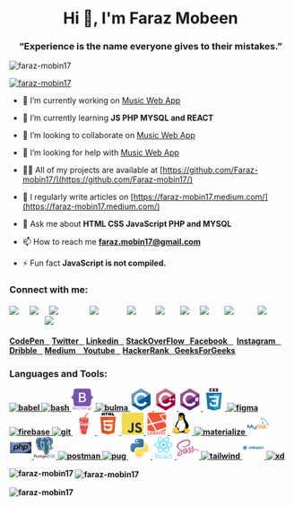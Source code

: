 <h1 align="center">Hi 👋, I'm Faraz Mobeen</h1>
<h3 align="center">“Experience is the name everyone gives to their mistakes.”</h3>

<p align="left"> <img src="https://komarev.com/ghpvc/?username=faraz-mobin17&label=Profile%20views&color=0e75b6&style=flat" alt="faraz-mobin17" /> </p>

<p align="left"> <a href="https://github.com/ryo-ma/github-profile-trophy"><img src="https://github-profile-trophy.vercel.app/?username=faraz-mobin17" alt="faraz-mobin17" /></a> </p>

<!-- <p align="left"> <a href="https://twitter.com/faraz_mobin" target="blank"><img src="https://i.imgur.com/qvJxjRD.png" alt="https://twitter.com/faraz_mobin"  height="30"  /></a> </p> -->

- 🔭 I’m currently working on [Music Web App](https://github.com/Faraz-mobin17/Music_App)

- 🌱 I’m currently learning **JS PHP MYSQL and REACT**

- 👯 I’m looking to collaborate on [Music Web App](https://github.com/Faraz-mobin17/Music_App)

- 🤝 I’m looking for help with [Music Web App](https://github.com/Faraz-mobin17/Music_App)

- 👨‍💻 All of my projects are available at [https://github.com/Faraz-mobin17/](https://github.com/Faraz-mobin17/)

- 📝 I regularly write articles on [https://faraz-mobin17.medium.com/](https://faraz-mobin17.medium.com/)

- 💬 Ask me about **HTML CSS JavaScript PHP and MYSQL**

- 📫 How to reach me **faraz.mobin17@gmail.com**

- ⚡ Fun fact **JavaScript is not compiled.**

<h3 align="left">Connect with me:</h3>
<p align="left">

<a href="https://codepen.io/faraz-mobin17" target="blank"><img align="center" src="https://i.imgur.com/3gee88s.png" height="52"  /></a>&nbsp;&nbsp;&nbsp;&nbsp;
<a href="https://twitter.com/faraz_mobin" target="blank"><img align="center" src="https://i.imgur.com/qvJxjRD.png" height="52"  /></a>&nbsp;&nbsp;&nbsp;&nbsp;
<a href="https://www.linkedin.com/in/faraz-mobin-81470b155/" target="blank"><img align="center" src="https://i.imgur.com/NhsSF1z.png" height="40"  /></a>&nbsp;&nbsp;&nbsp;&nbsp;&nbsp;&nbsp;&nbsp;&nbsp;&nbsp;&nbsp;&nbsp;&nbsp;&nbsp;
<a href="https://stackoverflow.com/users/15927342/faraz-mobin" target="blank"><img align="center" src="https://i.imgur.com/K8351hV.png" height="38" /></a>&nbsp;&nbsp;&nbsp;&nbsp;&nbsp;&nbsp;&nbsp;&nbsp;&nbsp;&nbsp;&nbsp;&nbsp;
<a href="https://www.facebook.com/faraz.mobeen/" target="blank"><img align="center" src="https://i.imgur.com/In47bwy.png"  height="52"  /></a>&nbsp;&nbsp;&nbsp;&nbsp;&nbsp;&nbsp;&nbsp;&nbsp;
<a href="https://www.instagram.com/faraz.mobin/" target="blank"><img align="center" src="https://i.imgur.com/pYZq4gH.png"  height="40"  /></a>&nbsp;&nbsp;&nbsp;&nbsp;&nbsp;&nbsp;
<a href="https://dribbble.com/faraz_mobin" target="blank"><img align="center" src="https://i.imgur.com/GQpe2WJ.png" height="52"  /></a>&nbsp;&nbsp;&nbsp;&nbsp;
<a href="https://medium.com/@faraz-mobin17" target="blank"><img align="center" src="https://i.imgur.com/FGgId5x.png"  height="48"  /></a>&nbsp;&nbsp;&nbsp;&nbsp;&nbsp;&nbsp;
<a href="https://www.youtube.com/channel/ucrj88w1dyhqseyrart_f2xq" target="blank"><img align="center" src="https://i.imgur.com/Sy77PCX.png" height="40"  /></a>&nbsp;&nbsp;&nbsp;&nbsp;&nbsp;&nbsp;&nbsp;&nbsp;&nbsp;&nbsp;
<a href="https://www.hackerrank.com/faraz_mobin17" target="blank"><img align="center" src="https://i.imgur.com/AE6Zs5C.png"  height="40"  /></a>&nbsp;&nbsp;&nbsp;&nbsp;&nbsp;&nbsp;&nbsp;&nbsp;&nbsp;&nbsp;&nbsp;&nbsp;&nbsp;&nbsp;&nbsp;
<a href="https://auth.geeksforgeeks.org/user/farazmobin17/profile" target="blank"><img align="center" src="https://i.imgur.com/E5MqPOu.png" height="40"  /></a>

<h4><b><a href="https://codepen.io/faraz-mobin17">CodePen&nbsp;&nbsp;&nbsp;</a>  <a href="https://twitter.com/faraz_mobin">Twitter&nbsp;&nbsp;&nbsp;</a> <a href="https://www.linkedin.com/in/faraz-mobin-81470b155/">Linkedin&nbsp;&nbsp;&nbsp;</a>   <a href="https://stackoverflow.com/users/15927342/faraz-mobin">StackOverFlow&nbsp;&nbsp;&nbsp;</a><a href="https://www.facebook.com/faraz.mobeen/">Facebook&nbsp;&nbsp;&nbsp;</a>      &nbsp;<a href="https://www.instagram.com/faraz.mobin/">Instagram&nbsp;&nbsp;&nbsp;</a><a href="https://dribbble.com/faraz_mobin"> Dribble&nbsp;&nbsp;&nbsp;</a>  <a href="https://medium.com/@faraz-mobin17">Medium&nbsp;&nbsp;&nbsp;</a><a href="https://www.youtube.com/channel/ucrj88w1dyhqseyrart_f2xq"> Youtube&nbsp;&nbsp;&nbsp;</a>   <a href="https://www.hackerrank.com/faraz_mobin17">HackerRank&nbsp;&nbsp;&nbsp;</a><a href="https://auth.geeksforgeeks.org/user/farazmobin17/profile">GeeksForGeeks</a><b></h4>
</p>

<h3 align="left">Languages and Tools:</h3>
<p align="left"> <a href="https://babeljs.io/" target="_blank"> <img src="https://www.vectorlogo.zone/logos/babeljs/babeljs-icon.svg" alt="babel" width="40" height="40"/> </a> <a href="https://www.gnu.org/software/bash/" target="_blank"> <img src="https://www.vectorlogo.zone/logos/gnu_bash/gnu_bash-icon.svg" alt="bash" width="40" height="40"/> </a> <a href="https://getbootstrap.com" target="_blank"> <img src="https://raw.githubusercontent.com/devicons/devicon/master/icons/bootstrap/bootstrap-plain-wordmark.svg" alt="bootstrap" width="40" height="40"/> </a> <a href="https://bulma.io/" target="_blank"> <img src="https://raw.githubusercontent.com/gilbarbara/logos/804dc257b59e144eaca5bc6ffd16949752c6f789/logos/bulma.svg" alt="bulma" width="40" height="40"/> </a> <a href="https://www.cprogramming.com/" target="_blank"> <img src="https://raw.githubusercontent.com/devicons/devicon/master/icons/c/c-original.svg" alt="c" width="40" height="40"/> </a> <a href="https://www.w3schools.com/cpp/" target="_blank"> <img src="https://raw.githubusercontent.com/devicons/devicon/master/icons/cplusplus/cplusplus-original.svg" alt="cplusplus" width="40" height="40"/> </a> <a href="https://www.w3schools.com/cs/" target="_blank"> <img src="https://raw.githubusercontent.com/devicons/devicon/master/icons/csharp/csharp-original.svg" alt="csharp" width="40" height="40"/> </a> <a href="https://www.w3schools.com/css/" target="_blank"> <img src="https://raw.githubusercontent.com/devicons/devicon/master/icons/css3/css3-original-wordmark.svg" alt="css3" width="40" height="40"/> </a> <a href="https://www.figma.com/" target="_blank"> <img src="https://www.vectorlogo.zone/logos/figma/figma-icon.svg" alt="figma" width="40" height="40"/> </a> <a href="https://firebase.google.com/" target="_blank"> <img src="https://www.vectorlogo.zone/logos/firebase/firebase-icon.svg" alt="firebase" width="40" height="40"/> </a> <a href="https://git-scm.com/" target="_blank"> <img src="https://www.vectorlogo.zone/logos/git-scm/git-scm-icon.svg" alt="git" width="40" height="40"/> </a> <a href="https://gulpjs.com" target="_blank"> <img src="https://raw.githubusercontent.com/devicons/devicon/master/icons/gulp/gulp-plain.svg" alt="gulp" width="40" height="40"/> </a> <a href="https://www.w3.org/html/" target="_blank"> <img src="https://raw.githubusercontent.com/devicons/devicon/master/icons/html5/html5-original-wordmark.svg" alt="html5" width="40" height="40"/> </a> <a href="https://developer.mozilla.org/en-US/docs/Web/JavaScript" target="_blank"> <img src="https://raw.githubusercontent.com/devicons/devicon/master/icons/javascript/javascript-original.svg" alt="javascript" width="40" height="40"/> </a> <a href="https://laravel.com/" target="_blank"> <img src="https://raw.githubusercontent.com/devicons/devicon/master/icons/laravel/laravel-plain-wordmark.svg" alt="laravel" width="40" height="40"/> </a> <a href="https://www.linux.org/" target="_blank"> <img src="https://raw.githubusercontent.com/devicons/devicon/master/icons/linux/linux-original.svg" alt="linux" width="40" height="40"/> </a> <a href="https://materializecss.com/" target="_blank"> <img src="https://raw.githubusercontent.com/prplx/svg-logos/5585531d45d294869c4eaab4d7cf2e9c167710a9/svg/materialize.svg" alt="materialize" width="40" height="40"/> </a> <a href="https://www.mysql.com/" target="_blank"> <img src="https://raw.githubusercontent.com/devicons/devicon/master/icons/mysql/mysql-original-wordmark.svg" alt="mysql" width="40" height="40"/> </a> <a href="https://www.php.net" target="_blank"> <img src="https://raw.githubusercontent.com/devicons/devicon/master/icons/php/php-original.svg" alt="php" width="40" height="40"/> </a> <a href="https://www.postgresql.org" target="_blank"> <img src="https://raw.githubusercontent.com/devicons/devicon/master/icons/postgresql/postgresql-original-wordmark.svg" alt="postgresql" width="40" height="40"/> </a> <a href="https://postman.com" target="_blank"> <img src="https://www.vectorlogo.zone/logos/getpostman/getpostman-icon.svg" alt="postman" width="40" height="40"/> </a> <a href="https://pugjs.org" target="_blank"> <img src="https://cdn.worldvectorlogo.com/logos/pug.svg" alt="pug" width="40" height="40"/> </a> <a href="https://www.python.org" target="_blank"> <img src="https://raw.githubusercontent.com/devicons/devicon/master/icons/python/python-original.svg" alt="python" width="40" height="40"/> </a> <a href="https://reactjs.org/" target="_blank"> <img src="https://raw.githubusercontent.com/devicons/devicon/master/icons/react/react-original-wordmark.svg" alt="react" width="40" height="40"/> </a> <a href="https://sass-lang.com" target="_blank"> <img src="https://raw.githubusercontent.com/devicons/devicon/master/icons/sass/sass-original.svg" alt="sass" width="40" height="40"/> </a> <a href="https://tailwindcss.com/" target="_blank"> <img src="https://www.vectorlogo.zone/logos/tailwindcss/tailwindcss-icon.svg" alt="tailwind" width="40" height="40"/> </a> <a href="https://webpack.js.org" target="_blank"> <img src="https://raw.githubusercontent.com/devicons/devicon/d00d0969292a6569d45b06d3f350f463a0107b0d/icons/webpack/webpack-original-wordmark.svg" alt="webpack" width="40" height="40"/> </a> <a href="https://www.adobe.com/products/xd.html" target="_blank"> <img src="https://cdn.worldvectorlogo.com/logos/adobe-xd.svg" alt="xd" width="40" height="40"/> </a> </p>

<p><img align="left" src="https://github-readme-stats.vercel.app/api/top-langs?username=faraz-mobin17&show_icons=true&locale=en&layout=compact" alt="faraz-mobin17" /></p>

<p>&nbsp;<img align="center" src="https://github-readme-stats.vercel.app/api?username=faraz-mobin17&show_icons=true&locale=en" alt="faraz-mobin17" /></p>

<p><img align="center" src="https://github-readme-streak-stats.herokuapp.com/?user=faraz-mobin17&" alt="faraz-mobin17" /></p>
